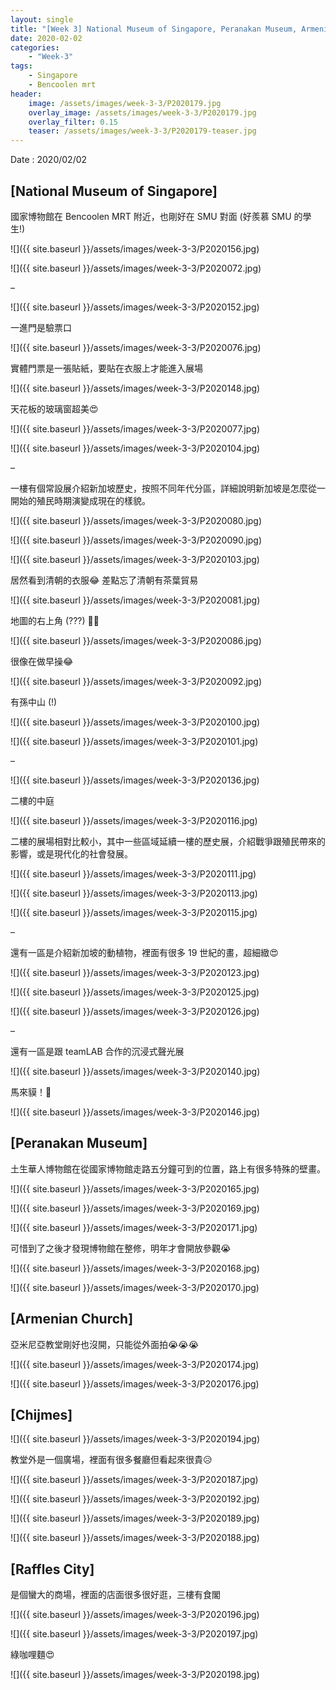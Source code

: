 ```yaml
---
layout: single
title: "[Week 3] National Museum of Singapore, Peranakan Museum, Armenian Church, Chijmes"
date: 2020-02-02
categories:
    - "Week-3"
tags:
    - Singapore
    - Bencoolen mrt
header:
    image: /assets/images/week-3-3/P2020179.jpg
    overlay_image: /assets/images/week-3-3/P2020179.jpg
    overlay_filter: 0.15
    teaser: /assets/images/week-3-3/P2020179-teaser.jpg
---
```


Date : 2020/02/02

## [National Museum of Singapore]

國家博物館在 Bencoolen MRT 附近，也剛好在 SMU 對面 (好羨慕 SMU 的學生!)

![]({{ site.baseurl }}/assets/images/week-3-3/P2020156.jpg)

![]({{ site.baseurl }}/assets/images/week-3-3/P2020072.jpg)

–

![]({{ site.baseurl }}/assets/images/week-3-3/P2020152.jpg)

一進門是驗票口

![]({{ site.baseurl }}/assets/images/week-3-3/P2020076.jpg)

實體門票是一張貼紙，要貼在衣服上才能進入展場

![]({{ site.baseurl }}/assets/images/week-3-3/P2020148.jpg)

天花板的玻璃窗超美😍

![]({{ site.baseurl }}/assets/images/week-3-3/P2020077.jpg)

![]({{ site.baseurl }}/assets/images/week-3-3/P2020104.jpg)

–

一樓有個常設展介紹新加坡歷史，按照不同年代分區，詳細說明新加坡是怎麼從一開始的殖民時期演變成現在的樣貌。

![]({{ site.baseurl }}/assets/images/week-3-3/P2020080.jpg)

![]({{ site.baseurl }}/assets/images/week-3-3/P2020090.jpg)

![]({{ site.baseurl }}/assets/images/week-3-3/P2020103.jpg)

居然看到清朝的衣服😂 差點忘了清朝有茶葉貿易

![]({{ site.baseurl }}/assets/images/week-3-3/P2020081.jpg)

地圖的右上角 (???) 🤔🤨

![]({{ site.baseurl }}/assets/images/week-3-3/P2020086.jpg)

很像在做早操😂

![]({{ site.baseurl }}/assets/images/week-3-3/P2020092.jpg)

有孫中山 (!)

![]({{ site.baseurl }}/assets/images/week-3-3/P2020100.jpg)

![]({{ site.baseurl }}/assets/images/week-3-3/P2020101.jpg)

–

![]({{ site.baseurl }}/assets/images/week-3-3/P2020136.jpg)

二樓的中庭

![]({{ site.baseurl }}/assets/images/week-3-3/P2020116.jpg)

二樓的展場相對比較小，其中一些區域延續一樓的歷史展，介紹戰爭跟殖民帶來的影響，或是現代化的社會發展。

![]({{ site.baseurl }}/assets/images/week-3-3/P2020111.jpg)

![]({{ site.baseurl }}/assets/images/week-3-3/P2020113.jpg)

![]({{ site.baseurl }}/assets/images/week-3-3/P2020115.jpg)

–

還有一區是介紹新加坡的動植物，裡面有很多 19 世紀的畫，超細緻😍

![]({{ site.baseurl }}/assets/images/week-3-3/P2020123.jpg)

![]({{ site.baseurl }}/assets/images/week-3-3/P2020125.jpg)

![]({{ site.baseurl }}/assets/images/week-3-3/P2020126.jpg)

–

還有一區是跟 teamLAB 合作的沉浸式聲光展

![]({{ site.baseurl }}/assets/images/week-3-3/P2020140.jpg)

馬來貘！🥰

![]({{ site.baseurl }}/assets/images/week-3-3/P2020146.jpg)

## [Peranakan Museum]

土生華人博物館在從國家博物館走路五分鐘可到的位置，路上有很多特殊的壁畫。

![]({{ site.baseurl }}/assets/images/week-3-3/P2020165.jpg)

![]({{ site.baseurl }}/assets/images/week-3-3/P2020169.jpg)

![]({{ site.baseurl }}/assets/images/week-3-3/P2020171.jpg)

可惜到了之後才發現博物館在整修，明年才會開放參觀😭

![]({{ site.baseurl }}/assets/images/week-3-3/P2020168.jpg)

![]({{ site.baseurl }}/assets/images/week-3-3/P2020170.jpg)

## [Armenian Church]

亞米尼亞教堂剛好也沒開，只能從外面拍😭😭😭

![]({{ site.baseurl }}/assets/images/week-3-3/P2020174.jpg)

![]({{ site.baseurl }}/assets/images/week-3-3/P2020176.jpg)

## [Chijmes]

![]({{ site.baseurl }}/assets/images/week-3-3/P2020194.jpg)

教堂外是一個廣場，裡面有很多餐廳但看起來很貴😥

![]({{ site.baseurl }}/assets/images/week-3-3/P2020187.jpg)

![]({{ site.baseurl }}/assets/images/week-3-3/P2020192.jpg)

![]({{ site.baseurl }}/assets/images/week-3-3/P2020189.jpg)

![]({{ site.baseurl }}/assets/images/week-3-3/P2020188.jpg)

## [Raffles City]

是個蠻大的商場，裡面的店面很多很好逛，三樓有食閣

![]({{ site.baseurl }}/assets/images/week-3-3/P2020196.jpg)

![]({{ site.baseurl }}/assets/images/week-3-3/P2020197.jpg)

綠咖哩麵😍

![]({{ site.baseurl }}/assets/images/week-3-3/P2020198.jpg)